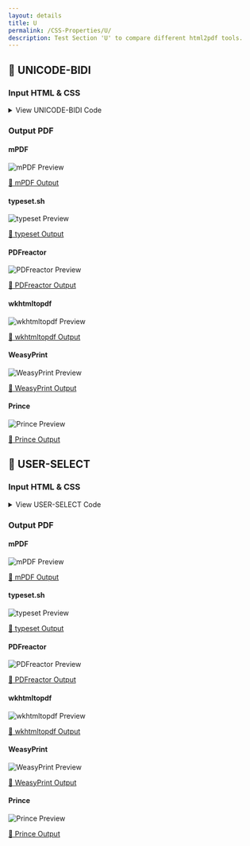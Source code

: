 ```yaml
---
layout: details
title: U
permalink: /CSS-Properties/U/
description: Test Section 'U' to compare different html2pdf tools.
---
```




## 🔬 UNICODE-BIDI

### Input HTML & CSS

<details>
    <summary>
        View UNICODE-BIDI Code
    </summary>
    <pre><code class="hljs xml"><span class="hljs-meta">&lt;!DOCTYPE <span class="hljs-meta-keyword">html</span>&gt;</span>
<span class="hljs-comment">&lt;!-- Sample from https://css-tricks.com/almanac/properties/d/direction/ --&gt;</span>
<span class="hljs-tag">&lt;<span class="hljs-name">html</span> <span class="hljs-attr">lang</span>=<span class="hljs-string">"en"</span>&gt;</span>
    <span class="hljs-tag">&lt;<span class="hljs-name">head</span>&gt;</span>
        <span class="hljs-tag">&lt;<span class="hljs-name">style</span>&gt;</span><span class="css">
        *<span class="hljs-selector-attr">[dir=<span class="hljs-string">"ltr"</span>]</span> { <span class="hljs-attribute">direction</span>: ltr; <span class="hljs-attribute">unicode-bidi</span>: embed; }

*<span class="hljs-selector-attr">[dir=<span class="hljs-string">"rtl"</span>]</span> { <span class="hljs-attribute">direction</span>: rtl; <span class="hljs-attribute">unicode-bidi</span>: embed; }

<span class="hljs-selector-tag">bdo</span><span class="hljs-selector-attr">[dir=<span class="hljs-string">"ltr"</span>]</span> { <span class="hljs-attribute">direction</span>: ltr; <span class="hljs-attribute">unicode-bidi</span>: bidi-override; }

<span class="hljs-selector-tag">bdo</span><span class="hljs-selector-attr">[dir=<span class="hljs-string">"rtl"</span>]</span> { <span class="hljs-attribute">direction</span>: rtl; <span class="hljs-attribute">unicode-bidi</span>: bidi-override; }
        </span><span class="hljs-tag">&lt;/<span class="hljs-name">style</span>&gt;</span>
    <span class="hljs-tag">&lt;/<span class="hljs-name">head</span>&gt;</span>
    <span class="hljs-tag">&lt;<span class="hljs-name">body</span>&gt;</span>
        <span class="hljs-tag">&lt;<span class="hljs-name">p</span>&gt;</span>This text will go left to right.<span class="hljs-tag">&lt;/<span class="hljs-name">p</span>&gt;</span>
        <span class="hljs-tag">&lt;<span class="hljs-name">p</span>&gt;</span><span class="hljs-tag">&lt;<span class="hljs-name">bdo</span> <span class="hljs-attr">dir</span>=<span class="hljs-string">"rtl"</span>&gt;</span>This text will go right to left.<span class="hljs-tag">&lt;/<span class="hljs-name">bdo</span>&gt;</span><span class="hljs-tag">&lt;/<span class="hljs-name">p</span>&gt;</span>
    <span class="hljs-tag">&lt;/<span class="hljs-name">body</span>&gt;</span>
<span class="hljs-tag">&lt;/<span class="hljs-name">html</span>&gt;</span></code></pre>
    <p>
        <a href="https://raw.githubusercontent.com/azettl/compare.html2pdf.tools/master//html/CSS%20Properties/U/unicode-bidi.html" target="_blank" rel="noopener">📄 Get Input HTML on GitHub</a>
    </p>
</details>

### Output PDF

<div class="details-boxes">
    <div>
        <h4>mPDF</h4>
        <img src="/{{ page.path }}/../mpdf__html_CSS_Properties_U_unicode-bidi.html.png" alt="mPDF Preview" />
        <p>
            <a href="/{{ page.path }}/../mpdf__html_CSS_Properties_U_unicode-bidi.html.pdf" target="_blank">📕 mPDF Output</a>
        </p>
    </div>
    <div>
        <h4>typeset.sh</h4>
        <img src="/{{ page.path }}/../typeset__html_CSS_Properties_U_unicode-bidi.html.png" alt="typeset Preview" />
        <p>
            <a href="/{{ page.path }}/../typeset__html_CSS_Properties_U_unicode-bidi.html.pdf" target="_blank">📕 typeset Output</a>
        </p>
    </div>
    <div>
        <h4>PDFreactor</h4>
        <img src="/{{ page.path }}/../pdfreactor__html_CSS_Properties_U_unicode-bidi.html.png" alt="PDFreactor Preview" />
        <p>
            <a href="/{{ page.path }}/../pdfreactor__html_CSS_Properties_U_unicode-bidi.html.pdf" target="_blank">📕 PDFreactor Output</a>
        </p>
    </div>
    <div>
        <h4>wkhtmltopdf</h4>
        <img src="/{{ page.path }}/../wkhtmltopdf__html_CSS_Properties_U_unicode-bidi.html.png" alt="wkhtmltopdf Preview" />
        <p>
            <a href="/{{ page.path }}/../wkhtmltopdf__html_CSS_Properties_U_unicode-bidi.html.pdf" target="_blank">📕 wkhtmltopdf Output</a>
        </p>
    </div>
    <div>
        <h4>WeasyPrint</h4>
        <img src="/{{ page.path }}/../weasyprint__html_CSS_Properties_U_unicode-bidi.html.png" alt="WeasyPrint Preview" />
        <p>
            <a href="/{{ page.path }}/../weasyprint__html_CSS_Properties_U_unicode-bidi.html.pdf" target="_blank">📕 WeasyPrint Output</a>
        </p>
    </div>
    <div>
        <h4>Prince</h4>
        <img src="/{{ page.path }}/../princexml__html_CSS_Properties_U_unicode-bidi.html.png" alt="Prince Preview" />
        <p>
            <a href="/{{ page.path }}/../princexml__html_CSS_Properties_U_unicode-bidi.html.pdf" target="_blank">📕 Prince Output</a>
        </p>
    </div>
</div>

## 🔬 USER-SELECT

### Input HTML & CSS

<details>
    <summary>
        View USER-SELECT Code
    </summary>
    <pre><code class="hljs xml"><span class="hljs-meta">&lt;!DOCTYPE <span class="hljs-meta-keyword">html</span>&gt;</span>
<span class="hljs-comment">&lt;!-- Sample from https://www.w3schools.com/cssref/tryit.asp?filename=trycss3_user-select --&gt;</span>
<span class="hljs-tag">&lt;<span class="hljs-name">html</span> <span class="hljs-attr">lang</span>=<span class="hljs-string">"en"</span>&gt;</span>
    <span class="hljs-tag">&lt;<span class="hljs-name">head</span>&gt;</span>
        <span class="hljs-tag">&lt;<span class="hljs-name">style</span>&gt;</span><span class="css">
        <span class="hljs-selector-tag">div</span> {
  <span class="hljs-attribute">-webkit-user-select</span>: none; <span class="hljs-comment">/* Safari */</span>
  <span class="hljs-attribute">-ms-user-select</span>: none; <span class="hljs-comment">/* IE 10+ and Edge */</span>
  <span class="hljs-attribute">user-select</span>: none; <span class="hljs-comment">/* Standard syntax */</span>
}
        </span><span class="hljs-tag">&lt;/<span class="hljs-name">style</span>&gt;</span>
    <span class="hljs-tag">&lt;/<span class="hljs-name">head</span>&gt;</span>
    <span class="hljs-tag">&lt;<span class="hljs-name">body</span>&gt;</span>
        <span class="hljs-tag">&lt;<span class="hljs-name">h1</span>&gt;</span>The user-select Property<span class="hljs-tag">&lt;/<span class="hljs-name">h1</span>&gt;</span>

        <span class="hljs-tag">&lt;<span class="hljs-name">div</span>&gt;</span>The text of this div element cannot be selected. If you double-click me, my text will not be highlighted.<span class="hljs-tag">&lt;/<span class="hljs-name">div</span>&gt;</span>
    <span class="hljs-tag">&lt;/<span class="hljs-name">body</span>&gt;</span>
<span class="hljs-tag">&lt;/<span class="hljs-name">html</span>&gt;</span></code></pre>
    <p>
        <a href="https://raw.githubusercontent.com/azettl/compare.html2pdf.tools/master//html/CSS%20Properties/U/user-select.html" target="_blank" rel="noopener">📄 Get Input HTML on GitHub</a>
    </p>
</details>

### Output PDF

<div class="details-boxes">
    <div>
        <h4>mPDF</h4>
        <img src="/{{ page.path }}/../mpdf__html_CSS_Properties_U_user-select.html.png" alt="mPDF Preview" />
        <p>
            <a href="/{{ page.path }}/../mpdf__html_CSS_Properties_U_user-select.html.pdf" target="_blank">📕 mPDF Output</a>
        </p>
    </div>
    <div>
        <h4>typeset.sh</h4>
        <img src="/{{ page.path }}/../typeset__html_CSS_Properties_U_user-select.html.png" alt="typeset Preview" />
        <p>
            <a href="/{{ page.path }}/../typeset__html_CSS_Properties_U_user-select.html.pdf" target="_blank">📕 typeset Output</a>
        </p>
    </div>
    <div>
        <h4>PDFreactor</h4>
        <img src="/{{ page.path }}/../pdfreactor__html_CSS_Properties_U_user-select.html.png" alt="PDFreactor Preview" />
        <p>
            <a href="/{{ page.path }}/../pdfreactor__html_CSS_Properties_U_user-select.html.pdf" target="_blank">📕 PDFreactor Output</a>
        </p>
    </div>
    <div>
        <h4>wkhtmltopdf</h4>
        <img src="/{{ page.path }}/../wkhtmltopdf__html_CSS_Properties_U_user-select.html.png" alt="wkhtmltopdf Preview" />
        <p>
            <a href="/{{ page.path }}/../wkhtmltopdf__html_CSS_Properties_U_user-select.html.pdf" target="_blank">📕 wkhtmltopdf Output</a>
        </p>
    </div>
    <div>
        <h4>WeasyPrint</h4>
        <img src="/{{ page.path }}/../weasyprint__html_CSS_Properties_U_user-select.html.png" alt="WeasyPrint Preview" />
        <p>
            <a href="/{{ page.path }}/../weasyprint__html_CSS_Properties_U_user-select.html.pdf" target="_blank">📕 WeasyPrint Output</a>
        </p>
    </div>
    <div>
        <h4>Prince</h4>
        <img src="/{{ page.path }}/../princexml__html_CSS_Properties_U_user-select.html.png" alt="Prince Preview" />
        <p>
            <a href="/{{ page.path }}/../princexml__html_CSS_Properties_U_user-select.html.pdf" target="_blank">📕 Prince Output</a>
        </p>
    </div>
</div>


